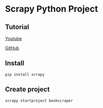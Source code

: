 # Scrapy Python Project

## Tutorial

[Youtube](https://youtu.be/mBoX_JCKZTE)

[GitHub](https://github.com/orgs/python-scrapy-playbook/repositories)

## Install

```pip install scrapy```

## Create project

```scrapy startproject bookscraper```


